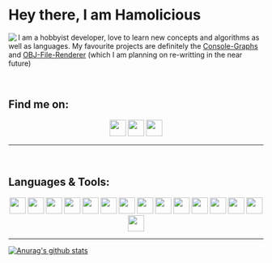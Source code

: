 # Hey there, I am Hamolicious
<div><img align="left" src="https://i.ibb.co/cYGywF0/animated-avatar.gif"></div>
<!--
Avatar from http://www.avatarsinpixels.com/ and animated by yours trully
-->

I am a hobbyist developer, love to learn new concepts and algorithms as well as languages. My favourite projects are definitely the <a href="https://github.com/hamolicious/Console-Graphs">Console-Graphs</a> and <a href="https://github.com/hamolicious/OBJ-File-Renderer">OBJ-File-Renderer</a> (which I am planning on re-writting in the near future)

<br>
<h2>Find me on:</h2>
    <div style="text-align:center">
    <a href="https://www.reddit.com/user/hamoliciousRUS/posts/"><img src="https://external-preview.redd.it/iDdntscPf-nfWKqzHRGFmhVxZm4hZgaKe5oyFws-yzA.png?auto=webp&s=38648ef0dc2c3fce76d5e1d8639234d8da0152b2" width="32px" height="32px"></a>
    <a href="https://www.thingiverse.com/hamolicious/designs"><img src="https://cdn.worldvectorlogo.com/logos/thingiverse-logo.svg" width="32px" height="32px"></a>
    <a href="https://hamolicious.itch.io/"><img src="https://static.itch.io/images/itchio-textless-black.svg" width="32px" height="32px"></a>
</div>
<hr>

<br>
<h2>Languages & Tools:</h2>
<div style="text-align:center">
    <img src="https://cdn3.iconfinder.com/data/icons/logos-and-brands-adobe/512/267_Python-512.png" width="32px" height="32px">
    <img src="https://processing.org/img/processing3-logo.png" width="32px" height="32px">
    <img src="https://upload.wikimedia.org/wikipedia/commons/7/7a/C_Sharp_logo.svg" width="32px" height="32px">
    <img src="https://image.flaticon.com/icons/svg/1216/1216733.svg" width="32px" height="32px">
    <img src="https://img.icons8.com/all/500/arduino.png" width="32px" height="32px">
    <img src="https://i.ibb.co/5rWCyJB/padder.png" width="32px" height="32px">
    <img src="https://upload.wikimedia.org/wikipedia/commons/thumb/9/9a/Visual_Studio_Code_1.35_icon.svg/1200px-Visual_Studio_Code_1.35_icon.svg.png" width="32px" height="32px">
    <img src="https://i.ibb.co/5rWCyJB/padder.png" width="32px" height="32px">
    <img src="https://cdn2.iconfinder.com/data/icons/icons-mega-pack-1-and-2/256/Blender.png" width="32px" height="32px">
    <img src="https://i.ibb.co/5rWCyJB/padder.png" width="32px" height="32px">
    <img src="https://upload.wikimedia.org/wikipedia/commons/6/6a/Godot_icon.svg" width="32px" height="32px">
    <img src="https://cdn0.iconfinder.com/data/icons/web-social-and-folder-icons/512/Unity_3D.png" width="32px" height="32px">
    <img src="https://i.ibb.co/5rWCyJB/padder.png" width="32px" height="32px">
    <img src="https://community.aseprite.org/uploads/default/original/2X/3/3e3d085d4f2c399dff32dd543fc4d163e0f3cb7a.png" width="32px" height="32px">
    <img src="https://upload.wikimedia.org/wikipedia/commons/thumb/4/45/The_GIMP_icon_-_gnome.svg/1200px-The_GIMP_icon_-_gnome.svg.png" width="32px" height="32px">
</div>
<hr>

[![Anurag's github stats](https://github-readme-stats.vercel.app/api?username=hamolicious&hide=prs,issues,contribs)](https://github.com/anuraghazra/github-readme-stats)

